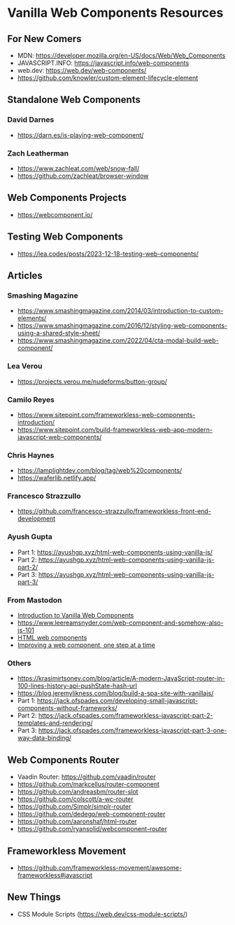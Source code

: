 # Vanilla Web Components Resources

## For New Comers
- MDN: https://developer.mozilla.org/en-US/docs/Web/Web_Components
- JAVASCRIPT.INFO: https://javascript.info/web-components
- web.dev: https://web.dev/web-components/
- https://github.com/knowler/custom-element-lifecycle-element

## Standalone Web Components

### David Darnes
- https://darn.es/is-playing-web-component/

### Zach Leatherman
- https://www.zachleat.com/web/snow-fall/
- https://github.com/zachleat/browser-window

## Web Components Projects

- https://webcomponent.io/

## Testing Web Components

- https://lea.codes/posts/2023-12-18-testing-web-components/

## Articles

### Smashing Magazine

- https://www.smashingmagazine.com/2014/03/introduction-to-custom-elements/
- https://www.smashingmagazine.com/2016/12/styling-web-components-using-a-shared-style-sheet/
- https://www.smashingmagazine.com/2022/04/cta-modal-build-web-component/

### Lea Verou

- https://projects.verou.me/nudeforms/button-group/

### Camilo Reyes

- https://www.sitepoint.com/frameworkless-web-components-introduction/
- https://www.sitepoint.com/build-frameworkless-web-app-modern-javascript-web-components/

### Chris Haynes

- https://lamplightdev.com/blog/tag/web%20components/
- https://waferlib.netlify.app/

### Francesco Strazzullo

- https://github.com/francesco-strazzullo/frameworkless-front-end-development

### Ayush Gupta

- Part 1: https://ayushgp.xyz/html-web-components-using-vanilla-js/
- Part 2: https://ayushgp.xyz/html-web-components-using-vanilla-js-part-2/
- Part 3: https://ayushgp.xyz/html-web-components-using-vanilla-js-part-3/

### From Mastodon

- [Introduction to Vanilla Web Components](https://tomascornelles.com/en/blog/2023/introduction-to-vanilla-web-components/)
- https://www.leereamsnyder.com/web-component-and-somehow-also-js-101
- [HTML web components](https://adactio.com/journal/20618)
- [Improving a web component, one step at a time](https://blog.ltgt.net/web-component-step-by-step-improvement/)

### Others

- https://krasimirtsonev.com/blog/article/A-modern-JavaScript-router-in-100-lines-history-api-pushState-hash-url
- https://blog.jeremylikness.com/blog/build-a-spa-site-with-vanillajs/
- Part 1: https://jack.ofspades.com/developing-small-javascript-components-without-frameworks/
- Part 2: https://jack.ofspades.com/frameworkless-javascript-part-2-templates-and-rendering/
- Part 3: https://jack.ofspades.com/frameworkless-javascript-part-3-one-way-data-binding/

## Web Components Router

- Vaadin Router: https://github.com/vaadin/router
- https://github.com/markcellus/router-component
- https://github.com/andreasbm/router-slot
- https://github.com/colscott/a-wc-router
- https://github.com/Simplr/simplr-router
- https://github.com/dedego/web-component-router
- https://github.com/aaronshaf/html-router
- https://github.com/ryansolid/webcomponent-router


## Frameworkless Movement

- https://github.com/frameworkless-movement/awesome-frameworkless#javascript

## New Things

- CSS Module Scripts (https://web.dev/css-module-scripts/)
